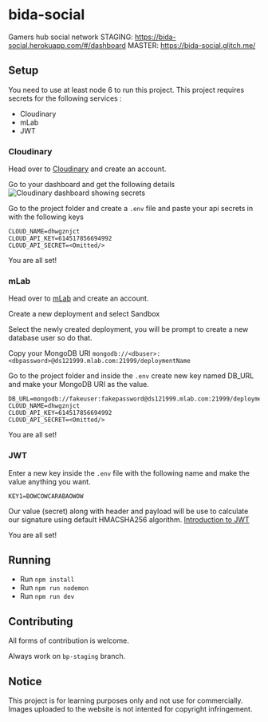 # bida-social
Gamers hub social network
STAGING: https://bida-social.herokuapp.com/#/dashboard
MASTER: https://bida-social.glitch.me/

## Setup

You need to use at least node 6 to run this project.
This project requires secrets for the following services :
* Cloudinary
* mLab
* JWT


### Cloudinary
Head over to [Cloudinary](https://cloudinary.com) and create an account.

Go to your dashboard and get the following details
![Cloudinary dashboard showing secrets](https://res.cloudinary.com/dhwgznjct/image/upload/v1526889465/clouddetails_osjqoo.jpg)

Go to the project folder and create a `.env` file and paste your api secrets in with the following keys
```
CLOUD_NAME=dhwgznjct
CLOUD_API_KEY=614517856694992
CLOUD_API_SECRET=<Omitted/>
```

You are all set!

### mLab

Head over to [mLab](https://mlab.com/) and create an account.

Create a new deployment and select Sandbox 

Select the newly created deployment, you will be prompt to create a new database user so do that.

Copy your MongoDB URI `mongodb://<dbuser>:<dbpassword>@ds121999.mlab.com:21999/deploymentName`

Go to the project folder and inside the `.env` create new key named DB_URL and make your MongoDB URI as the value.
```
DB_URL=mongodb://fakeuser:fakepassword@ds121999.mlab.com:21999/deploymentName
CLOUD_NAME=dhwgznjct
CLOUD_API_KEY=614517856694992
CLOUD_API_SECRET=<Omitted/>
```

You are all set!


### JWT

Enter a new key inside the `.env` file with the following name and make the value anything you want.
```
KEY1=BOWCOWCARABAOWOW
```

Our value (secret) along with header and payload will be use to calculate our signature using default HMACSHA256 algorithm.
[Introduction to JWT](https://jwt.io/introduction/)

You are all set!


## Running

* Run `npm install`
* Run `npm run nodemon`
* Run `npm run dev`


## Contributing

All forms of contribution is welcome.

Always work on `bp-staging` branch.


## Notice

This project is for learning purposes only and not use for commercially.
Images uploaded to the website is not intented for copyright infringement.